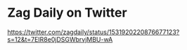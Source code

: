 <div><h1>Zag Daily on Twitter</h1></div>
<div><a href=https://twitter.com/zagdaily/status/1531920220876677123?s=12&t=7EIR8e0jDSGWbrvjMBU-wA>https://twitter.com/zagdaily/status/1531920220876677123?s=12&t=7EIR8e0jDSGWbrvjMBU-wA</a><br></div>

